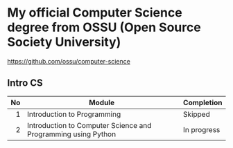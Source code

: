 # My official Computer Science degree from OSSU (Open Source Society University)

https://github.com/ossu/computer-science

## Intro CS

|  No | Module                                                        | Completion  |
| --: | ------------------------------------------------------------- | ----------- |
|   1 | Introduction to Programming                                   | Skipped     |
|   2 | Introduction to Computer Science and Programming using Python | In progress |
